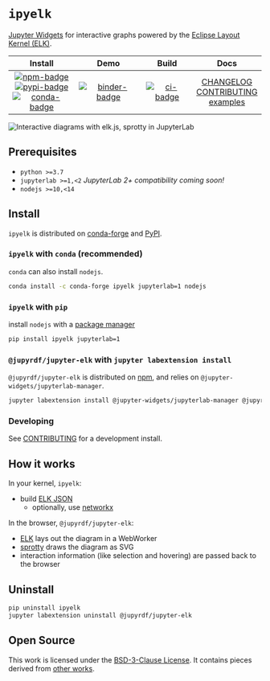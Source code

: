 # `ipyelk`

[Jupyter Widgets][widgets] for interactive graphs powered by the [Eclipse Layout Kernel
(ELK)][elk].

|                                        Install                                        |            Demo             |        Build        |                          Docs                           |
| :-----------------------------------------------------------------------------------: | :-------------------------: | :-----------------: | :-----------------------------------------------------: |
| [![npm-badge]][npm] <br/> [![pypi-badge][]][pypi] <br/> [![conda-badge]][conda-forge] | [![binder-badge][]][binder] | [![ci-badge][]][ci] | [CHANGELOG][] <br/> [CONTRIBUTING][] <br/> [examples][] |

![Interactive diagrams with elk.js, sprotty in JupyterLab][screenshot]

## Prerequisites

- `python >=3.7`
- `jupyterlab >=1,<2` _JupyterLab 2+ compatibility coming soon!_
- `nodejs >=10,<14`

## Install

`ipyelk` is distributed on [conda-forge][] and [PyPI][].

### `ipyelk` with `conda` (recommended)

`conda` can also install `nodejs`.

```bash
conda install -c conda-forge ipyelk jupyterlab=1 nodejs
```

### `ipyelk` with `pip`

install `nodejs` with a [package manager][package-manager]

```bash
pip install ipyelk jupyterlab=1
```

### `@jupyrdf/jupyter-elk` with `jupyter labextension install`

`@jupyrdf/jupyter-elk` is distributed on [npm][], and relies on
`@jupyter-widgets/jupyterlab-manager`.

```bash
jupyter labextension install @jupyter-widgets/jupyterlab-manager @jupyrdf/jupyter-elk
```

### Developing

See [CONTRIBUTING][] for a development install.

## How it works

In your kernel, `ipyelk`:

- build [ELK JSON][elk-json]
  - optionally, use [networkx][]

In the browser, `@jupyrdf/jupyter-elk`:

- [ELK][] lays out the diagram in a WebWorker
- [sprotty][] draws the diagram as SVG
- interaction information (like selection and hovering) are passed back to the browser

## Uninstall

```bash
pip uninstall ipyelk
jupyter labextension uninstall @jupyrdf/jupyter-elk
```

## Open Source

This work is licensed under the [BSD-3-Clause License][license]. It contains pieces
derived from [other works][copyright].

[copyright]: https://github.com/jupyrdf/ipyelk/tree/master/COPYRIGHT.md
[license]: https://github.com/jupyrdf/ipyelk/tree/master/LICENSE.md
[examples]: https://github.com/jupyrdf/ipyelk/tree/master/examples/_index.ipynb
[contributing]: https://github.com/jupyrdf/ipyelk/tree/master/CONTRIBUTING.md
[changelog]: https://github.com/jupyrdf/ipyelk/tree/master/CHANGELOG.md
[ci-badge]: https://github.com/jupyrdf/ipyelk/workflows/CI/badge.svg
[ci]: https://github.com/jupyrdf/ipyelk/actions?query=workflow%3ACI+branch%3Amaster
[binder-badge]: https://mybinder.org/badge_logo.svg
[binder]:
  https://mybinder.org/v2/gh/jupyrdf/ipyelk/master?urlpath=lab%2Ftree%2Fexamples%2F_index_.ipynb
[elk-json]:
  https://www.eclipse.org/elk/documentation/tooldevelopers/graphdatastructure/jsonformat.html
[elk]: https://github.com/kieler/elkjs
[jupyterlab]: https://github.com/jupyterlab/jupyterlab
[networkx]: https://networkx.github.io
[sprotty]: https://github.com/eclipse/sprotty
[widgets]: https://jupyter.org/widgets
[screenshot]:
  https://user-images.githubusercontent.com/7581399/90518838-40820300-e135-11ea-8e68-b19356794c78.png
[npm-badge]: https://img.shields.io/npm/v/@jupyrdf/jupyter-elk
[npm]: https://www.npmjs.com/package/@jupyrdf/jupyter-elk
[pypi]: https://pypi.org/project/ipyelk
[pypi-badge]: https://img.shields.io/pypi/v/ipyelk
[conda-badge]: https://img.shields.io/conda/vn/conda-forge/ipyelk
[conda-forge]: https://anaconda.org/conda-forge/ipyelk/
[package-manager]: https://nodejs.org/en/download/package-manager
